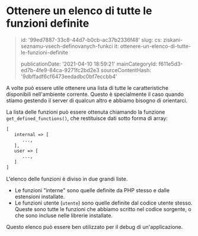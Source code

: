 Ottenere un elenco di tutte le funzioni definite
================================================

> id: '99ed7887-33c8-44d7-b0cb-ac37b2336f48'
> slug:
> 	cs: ziskani-seznamu-vsech-definovanych-funkci
> 	it: ottenere-un-elenco-di-tutte-le-funzioni-definite
> 
> publicationDate: '2021-04-10 18:59:21'
> mainCategoryId: f611e5d3-ed7b-4fe9-84ca-9271fc2bd2e3
> sourceContentHash: '9dbffadf6cf6473eedadbc0bf7eccbb4'

A volte può essere utile ottenere una lista di tutte le caratteristiche disponibili nell'ambiente corrente. Questo è specialmente il caso quando stiamo gestendo il server di qualcun altro e abbiamo bisogno di orientarci.

La lista delle funzioni può essere ottenuta chiamando la funzione `get_defined_functions()`, che restituisce dati sotto forma di array:

```txt
[
   internal => [
      ...,
   ],
   user => [
      ...,
   ]
]
```

L'elenco delle funzioni è diviso in due grandi liste.

- Le funzioni "interne" sono quelle definite da PHP stesso e dalle estensioni installate.
- Le funzioni utente (`utente`) sono quelle definite dal codice utente stesso. Queste sono tutte le funzioni che abbiamo scritto nel codice sorgente, o che sono incluse nelle librerie installate.

Questo elenco può essere ben utilizzato per il debug di un'applicazione.
